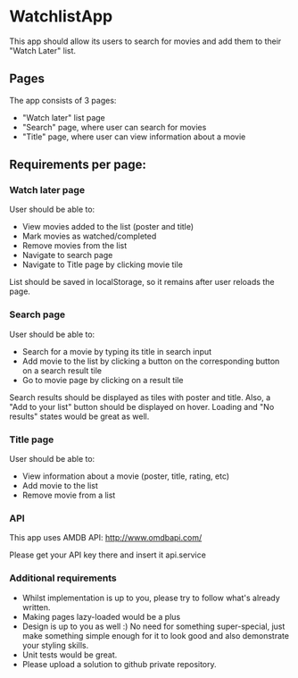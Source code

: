 # WatchlistApp

This app should allow its users to search for movies and add them to their "Watch Later" list.

## Pages

The app consists of 3 pages:

- "Watch later" list page
- "Search" page, where user can search for movies
- "Title" page, where user can view information about a movie

## Requirements per page:

### Watch later page

User should be able to:

- View movies added to the list (poster and title)
- Mark movies as watched/completed
- Remove movies from the list
- Navigate to search page
- Navigate to Title page by clicking movie tile

List should be saved in localStorage, so it remains after user reloads the page.

### Search page

User should be able to:

- Search for a movie by typing its title in search input
- Add movie to the list by clicking a button on the corresponding button on a search result tile
- Go to movie page by clicking on a result tile

Search results should be displayed as tiles with poster and title. Also, a "Add to your list" button should be displayed on hover. Loading and "No results" states would be great as well.

### Title page

User should be able to:

- View information about a movie (poster, title, rating, etc)
- Add movie to the list
- Remove movie from a list


### API
This app uses AMDB API: http://www.omdbapi.com/

Please get your API key there and insert it api.service


### Additional requirements

- Whilst implementation is up to you, please try to follow what's already written.
- Making pages lazy-loaded would be a plus
- Design is up to you as well :) No need for something super-special, just make something simple enough for it to look good and also demonstrate your styling skills.
- Unit tests would be great.
- Please upload a solution to github private repository.
